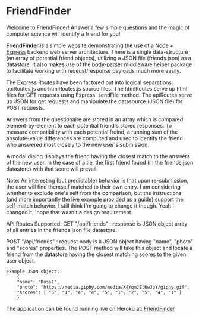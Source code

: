 # FriendFinder

Welcome to FriendFinder!  Answer a few simple questions and the magic of computer science will identify a friend for you!

**FriendFinder** is a simple website demonstrating the use of a [Node](https://nodejs.org/en/) + [Express](https://www.npmjs.com/package/express) backend web server architecture.  There is a single data-structure (an array of potential friend objects), utilizing a JSON file (friends.json) as a datastore.  It also makes use of the [body-parser](https://www.npmjs.com/package/body-parser) middleware helper package to facilitate working with reqeust/response payloads much more easily.

The Express Routes have been factored out into logical separations: apiRoutes.js and htmlRoutes.js source files.  The htmlRoutes serve up html files for GET requests using Express' sendFile method.  The apiRoutes serve up JSON for get requests and manipulate the datasource (JSON file) for POST requests.

Answers from the questionaire are stored in an array which is compared element-by-element to each potential friend's stored responses.  To measure compatibility with each potential freind, a running sum of the absolute-value differences are computed and used to identify the friend who answered most closely to the new user's submission.

A modal dialog displays the friend having the closest match to the answers of the new user.  In the case of a tie, the first friend found (in the friends.json datastore) with that score will prevail.  

Note: An interesting (but predictable) behavior is that upon re-submission, the user will find themself matched to their own entry.  I am considering whether to exclude one's self from the comparison, but the instructions (and more importantly the live example provided as a guide) support the self-match behavior.  I still think I'm going to change it though.  Yeah I changed it, 'hope that wasn't a design requirement.

API Routes Supported:
GET "/api/friends"  : response is JSON object array of all entries in the friends.json file datastore.

POST "/api/friends" : request body is a JSON object having "name", "photo" and "scores" properties.  The POST method will take this object and locate a friend from the datastore having the closest matching scores to the given user object.

    example JSON object:     
        {
        "name": "Ross1",
        "photo": "https://media.giphy.com/media/X4YqmJEl6wJoY/giphy.gif",
        "scores": [ "5", "1", "4", "4", "5", "1", "2", "5", "4", "1" ]
        }

The application can be found running live on Heroku at: [FriendFinder](https://guarded-eyrie-63823.herokuapp.com/)
